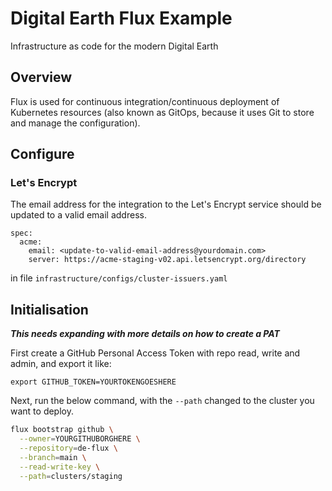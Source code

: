 # Digital Earth Flux Example

Infrastructure as code for the modern Digital Earth

## Overview

Flux is used for continuous integration/continuous deployment
of Kubernetes resources (also known as GitOps, because it uses
Git to store and manage the configuration).

## Configure

### Let's Encrypt
The email address for the integration to the Let's Encrypt service should be updated to a valid email address.
``` 
spec:
  acme:
    email: <update-to-valid-email-address@yourdomain.com>
    server: https://acme-staging-v02.api.letsencrypt.org/directory
```
in file `infrastructure/configs/cluster-issuers.yaml`

## Initialisation


***This needs expanding with more details on how to create a PAT***

First create a GitHub Personal Access Token with repo read, write
and admin, and export it like:

`export GITHUB_TOKEN=YOURTOKENGOESHERE`

Next, run the below command, with the `--path` changed to the cluster
you want to deploy.

```bash
flux bootstrap github \
  --owner=YOURGITHUBORGHERE \
  --repository=de-flux \
  --branch=main \
  --read-write-key \
  --path=clusters/staging 
```


